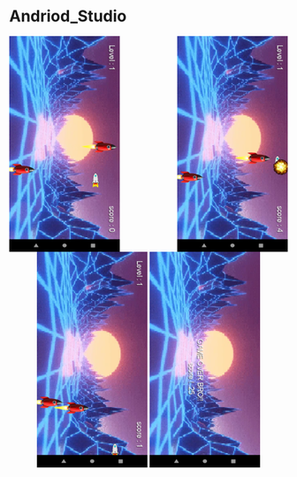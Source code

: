 # Andriod_Studio

<img align="right" src="images/sample4.png" width="200" height="390">

<img align="left" src="images/sample1.png" width="200" height="390">
<p align="center">
<img src="images/sample2.png" width="200" height="390">
<img src="images/sample6.png" width="200" height="390">
</p>


